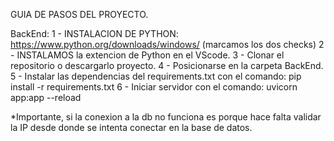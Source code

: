 GUIA DE PASOS DEL PROYECTO.

BackEnd:
	1 - INSTALACION DE PYTHON: https://www.python.org/downloads/windows/ (marcamos los dos checks)
	2 - INSTALAMOS la extencion de Python en el VScode.
	3 - Clonar el repositorio o descargarlo proyecto.
	4 - Posicionarse en la carpeta BackEnd.
	5 - Instalar las dependencias del requirements.txt con el comando: pip install -r requirements.txt
	6 - Iniciar servidor con el comando: uvicorn app:app --reload

*Importante, si la conexion a la db no funciona es porque hace falta validar la IP desde donde se intenta conectar en la base de datos.
